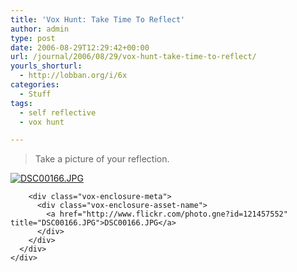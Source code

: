 ```yaml
---
title: 'Vox Hunt: Take Time To Reflect'
author: admin
type: post
date: 2006-08-29T12:29:42+00:00
url: /journal/2006/08/29/vox-hunt-take-time-to-reflect/
yourls_shorturl:
  - http://lobban.org/i/6x
categories:
  - Stuff
tags:
  - self reflective
  - vox hunt

---
```

> Take a picture of your reflection.

<div class="vox-enclosure vox-enclosure-center vox-enclosure-large vox-photo-enclosure">
  <div class="vox-enclosure-inner">
    <div class="vox-enclosure-list">
      <div class="vox-enclosure-item vox-photo-asset vox-last">
        <div class="vox-enclosure-image">
          <a href="http://www.flickr.com/photo.gne?id=121457552" title="DSC00166.JPG"><img alt="DSC00166.JPG" class="asset asset-image at-xid-6a01348743f8e2970c0133f423da5f970b" src="http://nonimage.typepad.com/.a/6a01348743f8e2970c0133f423da5f970b-320pi" /></a>
        </div>
        
        <div class="vox-enclosure-meta">
          <div class="vox-enclosure-asset-name">
            <a href="http://www.flickr.com/photo.gne?id=121457552" title="DSC00166.JPG">DSC00166.JPG</a>
          </div>
        </div>
      </div>
    </div>
  </div>
</div>